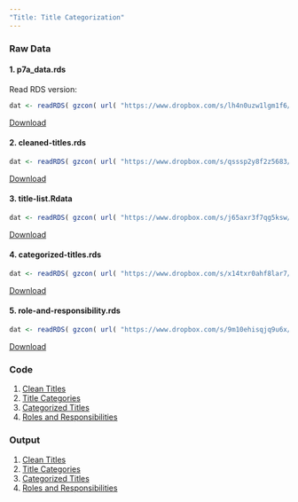 ```yaml
---
"Title: Title Categorization"
---
```


### Raw Data
#### 1. p7a_data.rds

Read RDS version:
```r
dat <- readRDS( gzcon( url( "https://www.dropbox.com/s/lh4n0uzw1lgm1f6/p7a_data.rds?dl=1" )))
```
[Download](https://www.dropbox.com/s/lh4n0uzw1lgm1f6/p7a_data.rds?dl=1)

#### 2. cleaned-titles.rds

```r
dat <- readRDS( gzcon( url( "https://www.dropbox.com/s/qsssp2y8f2z5683/cleaned-titles.rds?dl=1" )))
```
[Download](https://www.dropbox.com/s/qsssp2y8f2z5683/cleaned-titles.rds?dl=1)


#### 3. title-list.Rdata

```r
dat <- readRDS( gzcon( url( "https://www.dropbox.com/s/j65axr3f7qg5ksw/title-list.Rdata?dl=1" )))
```
[Download](https://www.dropbox.com/s/j65axr3f7qg5ksw/title-list.Rdata?dl=1)

#### 4. categorized-titles.rds

```r
dat <- readRDS( gzcon( url( "https://www.dropbox.com/s/x14txr0ahf8lar7/categorized-titles.rds?dl=1" )))
```
[Download](https://www.dropbox.com/s/x14txr0ahf8lar7/categorized-titles.rds?dl=1)


#### 5. role-and-responsibility.rds

```r
dat <- readRDS( gzcon( url( "https://www.dropbox.com/s/9m10ehisqjq9u6x/role-and-responsibility.rds?dl=1" )))
```
[Download](https://www.dropbox.com/s/9m10ehisqjq9u6x/role-and-responsibility.rds?dl=1)


### Code

1. [Clean Titles](https://www.dropbox.com/s/udrfdio4ndi937k/clean-titles.Rmd?dl=1)
2. [Title Categories](https://www.dropbox.com/s/1y25m3764vo8zl0/title-categories.Rmd?dl=1)
3. [Categorized Titles](https://www.dropbox.com/s/9as8trc7dpjqtvz/categorized-titles.Rmd?dl=1)
4. [Roles and Responsibilities](https://www.dropbox.com/s/f3hbz7ic8lu628m/roles-and-responsibilities.Rmd?dl=1)

### Output

1. [Clean Titles](https://www.dropbox.com/s/s9tva1x1dgu34xx/clean-titles.html?dl=1)
2. [Title Categories](https://www.dropbox.com/s/s9tva1x1dgu34xx/clean-titles.html?dl=1)
3. [Categorized Titles](https://www.dropbox.com/s/qb6q0u0ngll88ea/categorized-titles.html?dl=1)
4. [Roles and Responsibilities](https://www.dropbox.com/s/sztcl23wnw1fnfm/roles-and-responsibilities.html?dl=1)

